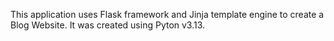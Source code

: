This application uses Flask framework and Jinja template engine to create a Blog Website. It was created using Pyton v3.13.
